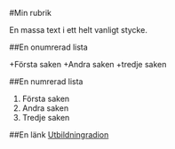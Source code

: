 #Min rubrik

En massa text i ett helt vanligt stycke.

##En onumrerad lista

+Första saken
+Andra saken
+tredje saken

##En numrerad lista

1. Första saken
2. Andra saken
1. Tredje saken

##En länk
[Utbildningradion](http://www.ur.se)
